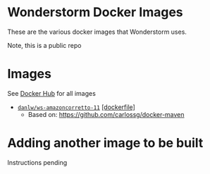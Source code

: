
Wonderstorm Docker Images
=================

These are the various docker images that Wonderstorm uses.

Note, this is a public repo

Images
============

See [Docker Hub](https://hub.docker.com/_/wonderstorm) for all images

* [`danlw/ws-amazoncorretto-11`](https://hub.docker.com/r/danlws/ws-maven) [[dockerfile]](https://github.com/WSStudios/docker-maven/ws-amazoncorretto-11/Dockerfile)
    * Based on: https://github.com/carlossg/docker-maven

Adding another image to be built
============
Instructions pending
